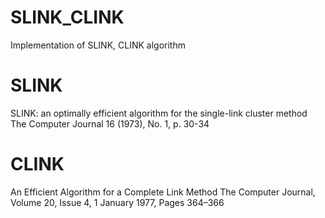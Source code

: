 # SLINK_CLINK
Implementation of SLINK, CLINK algorithm


# SLINK
SLINK: an optimally efficient algorithm for the single-link cluster method
The Computer Journal 16 (1973), No. 1, p. 30-34


# CLINK
An Efficient Algorithm for a Complete Link Method
The Computer Journal, Volume 20, Issue 4, 1 January 1977, Pages 364–366

